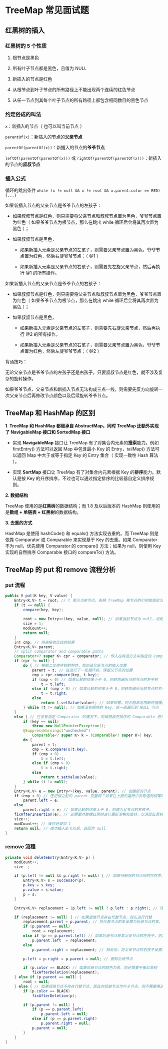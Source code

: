 # TreeMap 常见面试题

## 红黑树的插入

### 红黑树的 5 个性质

1. 根节点是黑色

2. 所有叶子节点都是黑色，且值为 NULL

3. 新插入的节点是红色

4. 从根节点到叶子节点的所有路径上不能出现两个连续的红色节点

5. 从任一节点到其每个叶子节点的所有路径上都包含相同数目的黑色节点

### 约定俗成的叫法

`x`：新插入的节点（ 也可以叫当前节点 ）

`parentOf(x)`：新插入的节点的**父亲节点**

`parentOf(parentOf(x))`：新插入的节点的**爷爷节点**

`leftOf(parentOf(parentOf(x)))` 或 `rightOf(parentOf(parentOf(x)))`：新插入的节点的**叔叔节点**

### 插入公式

循环的跳出条件 `while (x != null && x != root && x.parent.color == RED) {...}`

如果新插入节点的父亲节点是爷爷节点的左孩子：

* 如果叔叔节点是红色，则只需要将父亲节点和叔叔节点置为黑色，爷爷节点置为红色（ 如果爷爷节点为根节点，那么在跳出 while 循环后会将其再次置为黑色 ）；

* 如果叔叔节点是黑色，

    * 如果新插入元素是父亲节点的左孩子，则需要父亲节点置为黑色，爷爷节点置为红色，然后右旋爷爷节点；（ @1 ）

    * 如果新插入元素是父亲节点的右孩子，则需要先左旋父亲节点，然后再执行 @1 的所有操作。

如果新插入节点的父亲节点是爷爷节点的右孩子：

* 如果叔叔节点是红色，则只需要将父亲节点和叔叔节点置为黑色，爷爷节点置为红色（ 如果爷爷节点为根节点，那么在跳出 while 循环后会将其再次置为黑色 ）；

* 如果叔叔节点是黑色，

    * 如果新插入元素是父亲节点的左孩子，则需要先右旋父亲节点，然后再执行 @2 的所有操作。

    * 如果新插入元素是父亲节点的右孩子，则需要父亲节点置为黑色，爷爷节点置为红色，然后左旋爷爷节点；（ @2 ）

背诵技巧：

无论父亲节点是爷爷节点的左孩子还是右孩子，只要叔叔节点是红色，就不涉及复杂的旋转操作。

如果爷爷节点、父亲节点和新插入节点无法构成三点一线，则需要先反方向旋转一次父亲节点后再修改节点颜色以及后续旋转爷爷节点。

##  TreeMap 和 HashMap 的区别

**1. TreeMap 和 HashMap 都继承自 AbstractMap，同时 TreeMap 还额外实现了 NavigableMap 接口和 SortedMap 接口**

* 实现 **NavigableMap** 接口让 TreeMap 有了对集合内元素的**搜索**能力。例如 firstEntry() 方法可以返回 Map 中包含最小 Key 的 Entry，tailMap() 方法可以返回 Map 中大于或等于指定 Key 的 Entry 集合（ 实现一致性 Hash 算法 ）。

* 实现 **SortMap** 接口让 TreeMap 有了对集合内元素根据 Key 的**排序**能力。默认是按 Key 的升序排序，不过也可以通过指定排序的比较器自定义排序规则。

**2. 数据结构**

TreeMap 使用的是**红黑树**的数据结构；而 1.8 及以后版本的 HashMap 则使用的是**数组 + 单链表 + 红黑树**的数据结构。

**3. 去重的方式**

HashMap 是使用 hashCode() 和 equals() 方法实现去重的。而 TreeMap 则是依靠 Comparator 或 Comparable 来实现基于 Key 的去重。如果 Comparator 不为 null，优先使用 Comparator 的 compare() 方法；如果为 null，则使用 Key 实现的自然排序 Comparable 接口的 compareTo() 方法。 

## TreeMap 的 put 和 remove 流程分析

### put 流程

```java
public V put(K key, V value) {
    Entry<K,V> t = root; // t 表示当前节点，先把 TreeMap 根节点的引用赋值给当前节点
    if (t == null) {
        compare(key, key);
        
        root = new Entry<>(key, value, null); // 如果当前节点为 null，说明为空树，那么新插入的节点直接就作为根节点。compare(key, key) 的意义是提前校验 Key 是否可以比较，即有没有指定的 Comparator 或 Key 有没有继承 Comparable 并覆写 compareTo() 方法，如果都没有则抛出 NPE
        size = 1;
        modCount++;
        return null;
    }
    int cmp; // 用来接收比较的结果
    Entry<K,V> parent;
    // split comparator and comparable paths
    Comparator<? super K> cpr = comparator; // 传入在构造方法中指定的 Comparator
    if (cpr != null) { 
        do { // 根据二叉排序树的特性，找到适合新节点的插入位置
            parent = t; // 在进行下一轮循环前，保留父节点的位置
            cmp = cpr.compare(key, t.key);
            if (cmp < 0) // 如果比较的结果小于 0，则转向遍历当前节点的左子树
                t = t.left;
            else if (cmp > 0) // 如果比较的结果大于 0，则转向遍历当前节点的右子树
                t = t.right;
            else
                return t.setValue(value); // 如果相等，则会粗暴地用新的值覆盖当前节点旧的值，并返回旧的值
        } while (t != null); // 如果没有相等的 Key，会一直遍历到 NULL 节点
    }
    else { // 在没有指定 Comparator 的情况下，则调用自然排序的 Comparable 进行比较
        if (key == null)
            throw new NullPointerException();
        @SuppressWarnings("unchecked")
            Comparable<? super K> k = (Comparable<? super K>) key;
        do {
            parent = t;
            cmp = k.compareTo(t.key);
            if (cmp < 0)
                t = t.left;
            else if (cmp > 0)
                t = t.right;
            else
                return t.setValue(value);
        } while (t != null);
    }
    Entry<K,V> e = new Entry<>(key, value, parent); // 创建新的节点
    if (cmp < 0) // 还记得之前的 parent 变量吗？如果在上面的遍历中没有遇到相等的 Key，则会把新插入的节点与 parent 变量保存的父节点进行比较。如果比较的结果小于 0，则成为父节点的左孩子。
        parent.left = e;
    else
        parent.right = e; // 如果比较的结果大于 0，则成为父节点的右孩子。
    fixAfterInsertion(e); // 还需要对整棵红黑树进行重新涂色和旋转，以满足红黑树平衡的条件
    size++;
    modCount++; // 操作记录加 1
    return null; // 成功插入新节点后，返回为 null
}
```

### remove 流程

```java
private void deleteEntry(Entry<K,V> p) {
    modCount++;
    size--;

    if (p.left != null && p.right != null) { // 如果待删除的节点同时存在左、右孩子，则获取其后继节点。将其 key 和 value 复制给引用 p 指向的节点的 key 和 value，并将引用 p 移动至后继节点。这样做的目的是，将同时拥有左、右孩子的节点的删除操作转换为对其后继节点的删除，减少平衡红黑树的次数
        Entry<K,V> s = successor(p);
        p.key = s.key;
        p.value = s.value;
        p = s;
    }

    Entry<K,V> replacement = (p.left != null ? p.left : p.right); // 现如今引用 p 已指向待删除节点的后继节点，判断该后继节点是否拥有左或右孩子（ 可以简单地理解为后继节点找个接盘侠 ）

    if (replacement != null) { // 如果后继节点存在代替节点，则先进行代替
        replacement.parent = p.parent; // 将代替节点的爹设置为后继节点的爹，简称爹的传递
        if (p.parent == null)
            root = replacement;
        else if (p == p.parent.left) // 如果后继节点是其父亲节点的左孩子，则将父亲节点的左子树设置为代替节点
            p.parent.left  = replacement;
        else
            p.parent.right = replacement; // 相反地，将父亲节点的右孩子设置为代替节点

        p.left = p.right = p.parent = null; // 删除后继节点

        if (p.color == BLACK) // 如果后继节点的颜色为黑，则还需要平衡红黑树
            fixAfterDeletion(replacement);
    } else if (p.parent == null) {
        root = null;
    } else { // 如果后继节点不存在代替节点，即此时后继节点为叶子节点，则不需要再进行代替操作。然后先平衡红黑树再删除后继节点
        if (p.color == BLACK)
            fixAfterDeletion(p);

        if (p.parent != null) {
            if (p == p.parent.left)
                p.parent.left = null;
            else if (p == p.parent.right)
                p.parent.right = null;
            p.parent = null;
        }
    }
}
```

